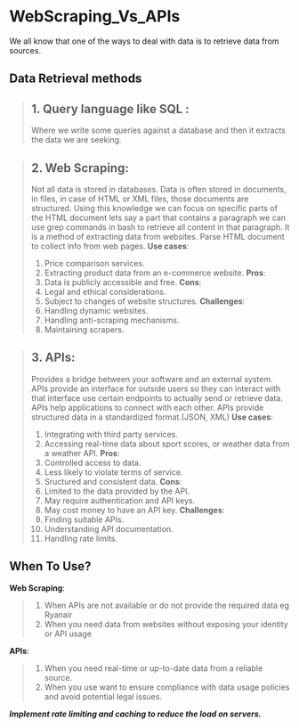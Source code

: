 # WebScraping_Vs_APIs

We all know that one of the ways to deal with data is to retrieve data from sources.

## Data Retrieval methods

> ## **1. Query language like SQL** :
> Where we write some queries against a database and then it extracts the data we are seeking.

> ## **2. Web Scraping**:
> Not all data is stored in databases. Data is often stored in documents, in files, in case of HTML or XML files, those documents are structured. Using this knowledge we 
  can focus on specific parts of the HTML document lets say a part that contains a paragraph we can use grep commands in bash to retrieve all content in that paragraph.
> It is a method of extracting data from websites.
> Parse HTML document to collect info from web pages.
> **Use cases**:
> 1. Price comparison services.
> 2. Extracting product data from an e-commerce website.
> **Pros**:
> 1. Data is publicly accessible and free.
> **Cons**: 
> 1. Legal and ethical considerations.
> 2. Subject to changes of website structures.
> **Challenges**: 
> 1. Handling dynamic websites.
> 2. Handling anti-scraping mechanisms.
> 3. Maintaining scrapers.

> ## **3. APIs**:
> Provides a bridge between your software and an external system. APIs provide an interface for outside users so they can interact with that interface use certain endpoints to actually send or retrieve data.
> APIs help applications to connect with each other.
> APIs provide structured data in a standardized format.(JSON, XML)
> **Use cases**:
> 1. Integrating with third party services.
> 2. Accessing real-time data about sport scores, or weather data from a weather API.
> **Pros**:
> 1. Controlled access to data.
> 2. Less likely to violate terms of service.
> 3. Sructured and consistent data.
> **Cons**:
> 1. Limited to the data provided by the API.
> 2. May require authentication and API keys.
> 3. May cost money to have an API key.
> **Challenges**:
> 1. Finding suitable APIs.
> 2. Understanding API documentation.
> 3. Handling rate limits.

## When To Use?

**Web Scraping**:
> 1. When APIs are not available or do not provide the required data eg Ryanair
> 2. When you need data from websites without exposing your identity or API usage

**APIs**:
> 1. When you need real-time or up-to-date data from a reliable source.
> 2. When you use want to ensure compliance with data usage policies and avoid potential legal issues.

**_Implement rate limiting and caching to reduce the load on servers._**
